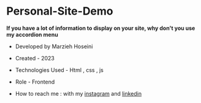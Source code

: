 # Personal-Site-Demo

**If you have a lot of information to display on your site, why don't you use my accordion menu**

- Developed by Marzieh Hoseini

- Created - 2023

- Technologies Used - Html , css , js

- Role - Frontend

- How to reach me : with my [instagram](https://www.instagram.com/marzieh_hoseini_web) and [linkedin](https://www.linkedin.com/in/marzyahh)
